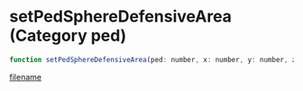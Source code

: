 # setPedSphereDefensiveArea (Category ped)

```js
function setPedSphereDefensiveArea(ped: number, x: number, y: number, z: number, radius: number, p5: boolean, p6: boolean): void
```

[filename](setPedSphereDefensiveArea_m.md ':include')